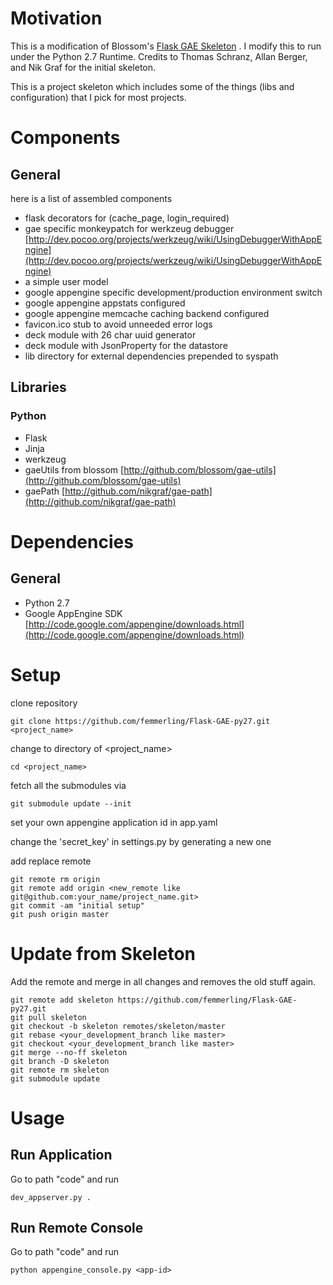 # Motivation

This is a modification of Blossom's [Flask GAE Skeleton](https://github.com/blossom/flask-gae-skeleton) . I modify this to run under the Python 2.7 Runtime. Credits to Thomas Schranz, Allan Berger, and Nik Graf for the initial skeleton.

This is a project skeleton which includes some of the things (libs and configuration) that I pick for most projects.

# Components

## General

here is a list of assembled components

* flask decorators for (cache_page, login_required)
* gae specific monkeypatch for werkzeug debugger [http://dev.pocoo.org/projects/werkzeug/wiki/UsingDebuggerWithAppEngine](http://dev.pocoo.org/projects/werkzeug/wiki/UsingDebuggerWithAppEngine)
* a simple user model
* google appengine specific development/production environment switch
* google appengine appstats configured
* google appengine memcache caching backend configured
* favicon.ico stub to avoid unneeded error logs
* deck module with 26 char uuid generator
* deck module with JsonProperty for the datastore
* lib directory for external dependencies prepended to syspath

## Libraries

### Python

* Flask
* Jinja
* werkzeug
* gaeUtils from blossom [http://github.com/blossom/gae-utils](http://github.com/blossom/gae-utils)
* gaePath [http://github.com/nikgraf/gae-path](http://github.com/nikgraf/gae-path)

# Dependencies

## General

* Python 2.7
* Google AppEngine SDK [http://code.google.com/appengine/downloads.html](http://code.google.com/appengine/downloads.html)

# Setup

clone repository

    git clone https://github.com/femmerling/Flask-GAE-py27.git <project_name>

change to directory of <project_name>

    cd <project_name>

fetch all the submodules via

    git submodule update --init

set your own appengine application id in app.yaml

change the 'secret_key' in settings.py by generating a new one

add replace remote

    git remote rm origin
    git remote add origin <new_remote like git@github.com:your_name/project_name.git>
    git commit -am "initial setup"
    git push origin master

# Update from Skeleton

Add the remote and merge in all changes and removes the old stuff again.

    git remote add skeleton https://github.com/femmerling/Flask-GAE-py27.git
    git pull skeleton
    git checkout -b skeleton remotes/skeleton/master
    git rebase <your_development_branch like master>
    git checkout <your_development_branch like master>
    git merge --no-ff skeleton
    git branch -D skeleton
    git remote rm skeleton
    git submodule update

# Usage

## Run Application

Go to path "code" and run

    dev_appserver.py .

## Run Remote Console

Go to path "code" and run

    python appengine_console.py <app-id>


